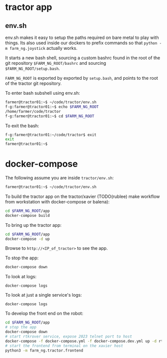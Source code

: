 # tractor app

## env.sh

env.sh makes it easy to setup the paths required on bare
metal to play with things. Its also used inside our dockers to prefix
commands so that ``python -m farm_ng.joystick`` actually works.

It starts a new bash shell, sourcing a custom bashrc found in the root of the git repository ``$FARM_NG_ROOT/bashrc`` and sourcing ``$FARM_NG_ROOT/setup.bash``. 

``FARM_NG_ROOT`` is exported by exported by ``setup.bash``, and points to the root of the tractor git repository.

To enter bash subshell using env.sh:

```bash
farmer@tractor01:~$ ~/code/tractor/env.sh 
f-g:farmer@tractor01:~$ echo $FARM_NG_ROOT 
/home/farmer/code/tractor
f-g:farmer@tractor01:~$ cd $FARM_NG_ROOT
```
To exit the bash:

```bash
f-g:farmer@tractor01:~/code/tractor$ exit
exit
farmer@tractor01:~$
```


# docker-compose

The following assume you are inside ``tractor/env.sh``:

```bash
farmer@tractor01:~$ ~/code/tractor/env.sh
```

To build the tractor app on the tractor/xavier (TODO(rublee) make workflow from workstation with docker-compose or balena):

```bash
cd $FARM_NG_ROOT/app
docker-compose build
```

To bring up the tractor app:
```bash
cd $FARM_NG_ROOT/app
docker-compose -d up
```

Browse to ``http://<IP_of_tractor>`` to see the app.

To stop the app:
```bash
docker-compose down
```

To look at logs:
```
docker-compose logs
```

To look at just a single service's logs:
```
docker-compose logs 
```

To develop the front end on the robot:
```bash
cd $FARM_NG_ROOT/app
# stop the app
docker-compose down
# start rtkrover service, expose 2023 telnet port to host
docker-compose -f docker-compose.yml -f docker-compose.dev.yml up -d rtkrover
# start the frontend from terminal on the xavier host
python3 -m farm_ng.tractor.frontend
```